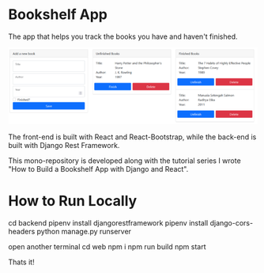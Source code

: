 # Bookshelf App
The app that helps you track the books you have and haven't finished.

![Preview of the app](preview.png "Preview")

The front-end is built with React and React-Bootstrap, while the back-end is built with
Django Rest Framework.

This mono-repository is developed along with the tutorial series I wrote
"How to Build a Bookshelf App with Django and React".


# How to Run Locally

cd backend
pipenv install djangorestframework
pipenv install django-cors-headers
python manage.py runserver

open another terminal
cd web
npm i
npm run build
npm start

Thats it!
